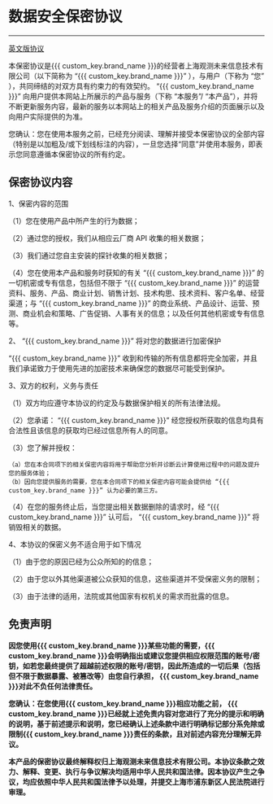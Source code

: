 # 数据安全保密协议
---

[英文版协议](confidentiality-en.md)

本保密协议是{{{ custom_key.brand_name }}}的经营者上海观测未来信息技术有限公司（以下简称为 “{{{ custom_key.brand_name }}}” ），与用户（下称为 “您” ），共同缔结的对双方具有约束力的有效契约。 “{{{ custom_key.brand_name }}}” 向用户提供本网站上所展示的产品与服务（下称 “本服务”/ “本产品”），并将不断更新服务内容，最新的服务以本网站上的相关产品及服务介绍的页面展示以及向用户实际提供的为准。

您确认：您在使用本服务之前，已经充分阅读、理解并接受本保密协议的全部内容（特别是以加粗及/或下划线标注的内容），一旦您选择“同意”并使用本服务，即表示您同意遵循本保密协议的所有约定。

## 保密协议内容

1、保密内容的范围

（1）您在使用产品中所产生的行为数据；

（2）通过您的授权，我们从相应云厂商 API 收集的相关数据；

（3）我们通过您自主安装的探针收集的相关数据；

（4）您在使用本产品和服务时获知的有关 “{{{ custom_key.brand_name }}}” 的一切机密或专有信息，包括但不限于 “{{{ custom_key.brand_name }}}” 的运营资料、服务、产品、商业计划、销售计划、技术构思、技术资料、客户名单、经营渠道；与 “{{{ custom_key.brand_name }}}” 的商业系统、产品设计、运营、预测、商业机会和策略、广告促销、人事有关的信息；以及任何其他机密或专有信息等。

2、 “{{{ custom_key.brand_name }}}” 将对您的数据进行加密保护

“{{{ custom_key.brand_name }}}” 收到和传输的所有信息都将完全加密，并且我们承诺致力于使用先进的加密技术来确保您的数据尽可能受到保护。

3、双方的权利，义务与责任

（1）双方均应遵守本协议的约定及与数据保护相关的所有法律法规。

（2）您承诺： “{{{ custom_key.brand_name }}}” 经您授权所获取的信息均具有合法性且该信息的获取均已经过信息所有人的同意。

（3）您了解并授权：

    （a）您在本合同项下的相关保密内容将用于帮助您分析并诊断云计算使用过程中的问题及提升您的服务体验；
    （b）因向您提供服务的需要，您在本合同项下的相关保密内容可能会提供给 “{{{ custom_key.brand_name }}}” 认为必要的第三方。

（4）在您的服务终止后，当您提出相关数据删除的请求时，经 “{{{ custom_key.brand_name }}}” 认可后， “{{{ custom_key.brand_name }}}” 将销毁相关的数据。

4、本协议的保密义务不适合用于如下情况

（1）由于您的原因已经为公众所知的的信息；

（2）由于您以外其他渠道被公众获知的信息，这些渠道并不受保密义务的限制；

（3）由于法律的适用，法院或其他国家有权机关的需求而批露的信息。

## 免责声明

**因您使用{{{ custom_key.brand_name }}}某些功能的需要，{{{ custom_key.brand_name }}}会明确指出或建议您提供相应权限范围的账号/密钥，如若您最终提供了超越前述权限的账号/密钥，因此所造成的一切后果（包括但不限于数据暴露、被篡改等）由您自行承担， {{{ custom_key.brand_name }}}对此不负任何法律责任。**

**您确认：在您使用{{{ custom_key.brand_name }}}相应功能之前， {{{ custom_key.brand_name }}}已经就上述免责内容对您进行了充分的提示和明确的说明，基于前述提示和说明，您已经确认上述条款中进行明确标记部分系免除或限制{{{ custom_key.brand_name }}}责任的条款，且对前述内容充分理解无异议。**

**本产品的保密协议最终解释权归上海观测未来信息技术有限公司。本协议条款之效力、解释、变更、执行与争议解决均适用中华人民共和国法律。因本协议产生之争议，均应依照中华人民共和国法律予以处理，并提交上海市浦东新区人民法院进行审理。**

